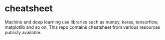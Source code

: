 # cheatsheet
Machine and deep learning use libraries such as numpy, keras, tensorflow, matplotlib and so on. This repo contains cheatsheet from various resources publicly available.
